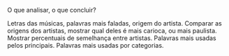 O que analisar, o que concluir?

Letras das músicas, palavras mais faladas, origem do artista. 
Comparar as origens dos artistas, mostrar qual deles é mais carioca, ou mais paulista.
Mostrar percentuais de semelhança entre artistas.
Palavras mais usadas pelos principais. Palavras mais usadas por categorias.
